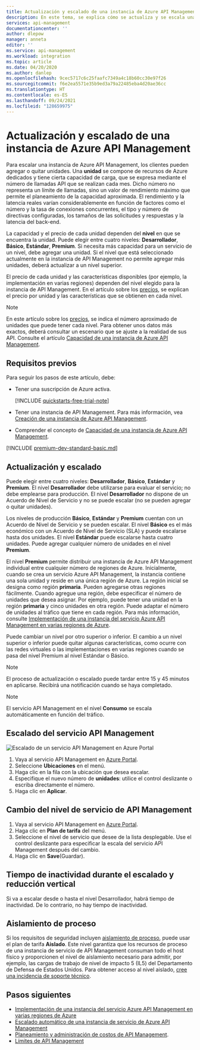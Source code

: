 ```yaml
---
title: Actualización y escalado de una instancia de Azure API Management | Microsoft Docs
description: En este tema, se explica cómo se actualiza y se escala una instancia de Azure API Management.
services: api-management
documentationcenter: ''
author: dlepow
manager: anneta
editor: ''
ms.service: api-management
ms.workload: integration
ms.topic: article
ms.date: 04/20/2020
ms.author: danlep
ms.openlocfilehash: 9cec5717c6c25faafc7349a4c18b60cc30e97f26
ms.sourcegitcommit: f6e2ea5571e35b9ed3a79a22485eba4d20ae36cc
ms.translationtype: HT
ms.contentlocale: es-ES
ms.lasthandoff: 09/24/2021
ms.locfileid: "128659975"
---
```

# <a name="upgrade-and-scale-an-azure-api-management-instance"></a>Actualización y escalado de una instancia de Azure API Management  

Para escalar una instancia de Azure API Management, los clientes pueden agregar o quitar unidades. Una **unidad** se compone de recursos de Azure dedicados y tiene cierta capacidad de carga, que se expresa mediante el número de llamadas API que se realizan cada mes. Dicho número no representa un límite de llamadas, sino un valor de rendimiento máximo que permite el planeamiento de la capacidad aproximada. El rendimiento y la latencia reales varían considerablemente en función de factores como el número y la tasa de conexiones concurrentes, el tipo y número de directivas configuradas, los tamaños de las solicitudes y respuestas y la latencia del back-end.

La capacidad y el precio de cada unidad dependen del **nivel** en que se encuentra la unidad. Puede elegir entre cuatro niveles: **Desarrollador**, **Básico**, **Estándar**, **Premium**. Si necesita más capacidad para un servicio de un nivel, debe agregar una unidad. Si el nivel que está seleccionado actualmente en la instancia de API Management no permite agregar más unidades, deberá actualizar a un nivel superior.

El precio de cada unidad y las características disponibles (por ejemplo, la implementación en varias regiones) dependen del nivel elegido para la instancia de API Management. En el artículo sobre los [precios](https://azure.microsoft.com/pricing/details/api-management/?ref=microsoft.com&utm_source=microsoft.com&utm_medium=docs&utm_campaign=visualstudio), se explican el precio por unidad y las características que se obtienen en cada nivel. 

>[!NOTE]
>En este artículo sobre los [precios](https://azure.microsoft.com/pricing/details/api-management/?ref=microsoft.com&utm_source=microsoft.com&utm_medium=docs&utm_campaign=visualstudio), se indica el número aproximado de unidades que puede tener cada nivel. Para obtener unos datos más exactos, deberá consultar un escenario que se ajuste a la realidad de sus API. Consulte el artículo [Capacidad de una instancia de Azure API Management](api-management-capacity.md).

## <a name="prerequisites"></a>Requisitos previos

Para seguir los pasos de este artículo, debe:

+ Tener una suscripción de Azure activa.

    [!INCLUDE [quickstarts-free-trial-note](../../includes/quickstarts-free-trial-note.md)]

+ Tener una instancia de API Management. Para más información, vea [Creación de una instancia de Azure API Management](get-started-create-service-instance.md).

+ Comprender el concepto de [Capacidad de una instancia de Azure API Management](api-management-capacity.md).

[!INCLUDE [premium-dev-standard-basic.md](../../includes/api-management-availability-premium-dev-standard-basic.md)]

## <a name="upgrade-and-scale"></a>Actualización y escalado  

Puede elegir entre cuatro niveles: **Desarrollador**, **Básico**, **Estándar** y **Premium**. El nivel **Desarrollador** debe utilizarse para evaluar el servicio; no debe emplearse para producción. El nivel **Desarrollador** no dispone de un Acuerdo de Nivel de Servicio y no se puede escalar (no se pueden agregar o quitar unidades). 

Los niveles de producción **Básico**, **Estándar** y **Premium** cuentan con un Acuerdo de Nivel de Servicio y se pueden escalar. El nivel **Básico** es el más económico con un Acuerdo de Nivel de Servicio (SLA) y puede escalarse hasta dos unidades. El nivel **Estándar** puede escalarse hasta cuatro unidades. Puede agregar cualquier número de unidades en el nivel **Premium**.

El nivel **Premium** permite distribuir una instancia de Azure API Management individual entre cualquier número de regiones de Azure. Inicialmente, cuando se crea un servicio Azure API Management, la instancia contiene una sola unidad y reside en una única región de Azure. La región inicial se designa como región **primaria**. Pueden agregarse otras regiones fácilmente. Cuando agregue una región, debe especificar el número de unidades que desea asignar. Por ejemplo, puede tener una unidad en la región **primaria** y cinco unidades en otra región. Puede adaptar el número de unidades al tráfico que tiene en cada región. Para más información, consulte [Implementación de una instancia del servicio Azure API Management en varias regiones de Azure](api-management-howto-deploy-multi-region.md).

Puede cambiar un nivel por otro superior o inferior. El cambio a un nivel superior o inferior puede quitar algunas características, como ocurre con las redes virtuales o las implementaciones en varias regiones cuando se pasa del nivel Premium al nivel Estándar o Básico.

> [!NOTE]
> El proceso de actualización o escalado puede tardar entre 15 y 45 minutos en aplicarse. Recibirá una notificación cuando se haya completado.

> [!NOTE]
> El servicio API Management en el nivel **Consumo** se escala automáticamente en función del tráfico.

## <a name="scale-your-api-management-service"></a>Escalado del servicio API Management

![Escalado de un servicio API Management en Azure Portal](./media/upgrade-and-scale/portal-scale.png)

1. Vaya al servicio API Management en [Azure Portal](https://portal.azure.com/).
2. Seleccione **Ubicaciones** en el menú.
3. Haga clic en la fila con la ubicación que desea escalar.
4. Especifique el nuevo número de **unidades**: utilice el control deslizante o escriba directamente el número.
5. Haga clic en **Aplicar**.

## <a name="change-your-api-management-service-tier"></a>Cambio del nivel de servicio de API Management

1. Vaya al servicio API Management en [Azure Portal](https://portal.azure.com/).
2. Haga clic en **Plan de tarifa** del menú.
3. Seleccione el nivel de servicio que desee de la lista desplegable. Use el control deslizante para especificar la escala del servicio API Management después del cambio.
4. Haga clic en **Save**(Guardar).

## <a name="downtime-during-scaling-up-and-down"></a>Tiempo de inactividad durante el escalado y reducción vertical
Si va a escalar desde o hasta el nivel Desarrollador, habrá tiempo de inactividad. De lo contrario, no hay tiempo de inactividad. 

## <a name="compute-isolation"></a>Aislamiento de proceso
Si los requisitos de seguridad incluyen [aislamiento de proceso](../azure-government/azure-secure-isolation-guidance.md#compute-isolation), puede usar el plan de tarifa **Aislado**. Este nivel garantiza que los recursos de proceso de una instancia de servicio de API Management consuman todo el host físico y proporcionen el nivel de aislamiento necesario para admitir, por ejemplo, las cargas de trabajo de nivel de impacto 5 (IL5) del Departamento de Defensa de Estados Unidos. Para obtener acceso al nivel aislado, [cree una incidencia de soporte técnico](../azure-portal/supportability/how-to-create-azure-support-request.md). 



## <a name="next-steps"></a>Pasos siguientes

- [Implementación de una instancia del servicio Azure API Management en varias regiones de Azure](api-management-howto-deploy-multi-region.md)
- [Escalado automático de una instancia de servicio de Azure API Management](api-management-howto-autoscale.md)
- [Planeamiento y administración de costos de API Management](plan-manage-costs.md).
- [Límites de API Management](../azure-resource-manager/management/azure-subscription-service-limits.md#api-management-limits)